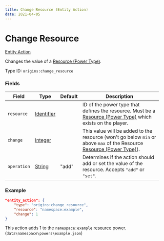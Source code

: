 ```yaml
---
title: Change Resource (Entity Action)
date: 2021-04-05
---
```


# Change Resource

[Entity Action](../entity_actions.md)

Changes the value of a [Resource (Power Type)](../power_types/resource.md).

Type ID: `origins:change_resource`

### Fields

Field  | Type | Default | Description
-------|------|---------|-------------
`resource` | [Identifier](../data_types/identifier.md) |  | ID of the power type that defines the resource. Must be a [Resource (Power Type)](../power_types/resource.md) which exists on the player.
`change` | [Integer](../data_types/integer.md) |  | This value will be added to the resource (won't go below `min` or above `max` of the Resource [Resource (Power Type)](../power_types/resource.md)).
`operation` | [String](../data_types/string.md) | "add" | Determines if the action should add or set the value of the resource. Accepts `"add"` or `"set"`.

### Example
```json
"entity_action": {
    "type": "origins:change_resource",
    "resource": "namespace:example",
    "change": 1
}
```
This action adds 1 to the `namespace:example` [resource](../power_types/resource.md) power. (`data\namespace\powers\example.json`)